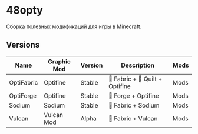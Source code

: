 # 48opty
Сборка полезных модификаций для игры в Minecraft.
## Versions
| Name | Graphic Mod | Version |  Description | Mods |
|---|---|---|---|---|
| OptiFabric | Optifine | Stable | 📜 Fabric + 📜 Quilt + Optifine | Mods |
| OptiForge | Optifine | Stable | 🔧 Forge + Optifine | Mods |
| Sodium | Sodium | Stable | 📜 Fabric + Sodium | Mods |
| Vulcan | Vulcan Mod | Alpha | 📜 Fabric + Vulcan | Mods |
